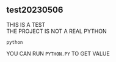 ## test20230506

THIS IS A TEST</br>
THE PROJECT IS NOT A REAL PYTHON

```
python
```
YOU CAN RUN ``PYTHON.PY`` TO GET VALUE 
